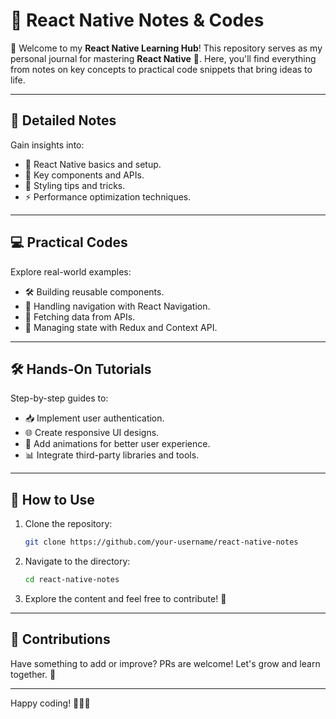 # 📂 React Native Notes & Codes

🌟 Welcome to my **React Native Learning Hub**! This repository serves as my personal journal for mastering **React Native** 🚀. Here, you'll find everything from notes on key concepts to practical code snippets that bring ideas to life.

---

## 📘 Detailed Notes
Gain insights into:
- 📱 React Native basics and setup.
- 🧩 Key components and APIs.
- 🎨 Styling tips and tricks.
- ⚡ Performance optimization techniques.

---

## 💻 Practical Codes
Explore real-world examples:
- 🛠️ Building reusable components.
- 🔄 Handling navigation with React Navigation.
- 📡 Fetching data from APIs.
- 💾 Managing state with Redux and Context API.

---

## 🛠️ Hands-On Tutorials
Step-by-step guides to:
- 📥 Implement user authentication.
- 🌐 Create responsive UI designs.
- 🎥 Add animations for better user experience.
- 📊 Integrate third-party libraries and tools.

---

## 📝 How to Use
1. Clone the repository:
   ```bash
   git clone https://github.com/your-username/react-native-notes
   ```
2. Navigate to the directory:
   ```bash
   cd react-native-notes
   ```
3. Explore the content and feel free to contribute! 🤝

---

## 🙌 Contributions
Have something to add or improve? PRs are welcome! Let's grow and learn together. 🌟

---

Happy coding! 🧑‍💻✨
